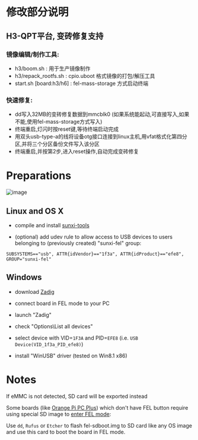 # 修改部分说明

## H3-QPT平台, 变砖修复支持

### 镜像编辑/制作工具:
- h3/boom.sh : 用于生产镜像制作
- h3/repack_rootfs.sh : cpio.uboot 格式镜像的打包/解压工具
- start.sh [board:h3/h6] : fel-mass-storage 方式启动终端

### 快速修复:
- dd写入32MB的变砖修复数据到mmcblk0 (如果系统能起动,可直接写入,如果不能,使用fel-mass-storage方式写入)
- 终端重启,灯闪时按reset键,等待终端启动完成
- 用双头usb-type-a的线将设备otg接口连接到linux主机,用vfat格式化第四分区,并将三个分区备份文件写入该分区
- 终端重启,并按第2步,进入reset操作,自动完成变砖修复

# Preparations
![image](fengmushu/fel-mass-storage/blob/master/firehouse.png?raw=true)

## Linux and OS X

- compile and install [sunxi-tools](https://github.com/linux-sunxi/sunxi-tools)

- (optional) add udev rule to allow access to USB devices to users belonging to (previously created) "sunxi-fel" group:

```
SUBSYSTEMS=="usb", ATTR{idVendor}=="1f3a", ATTR{idProduct}=="efe8", GROUP="sunxi-fel"
```

## Windows

- download [Zadig](http://zadig.akeo.ie/)

- connect board in FEL mode to your PC

- launch "Zadig"

- check "Options\List all devices"

- select device with VID=`1F3A` and PID=`EFE8` (i.e. `USB Device(VID_1f3a_PID_efe8)`)

- install "WinUSB" driver (tested on Win8.1 x86)


# Notes

If eMMC is not detected, SD card will be exported instead

Some boards (like [Orange Pi PC Plus](https://linux-sunxi.org/Orange_Pi_PC#Orange_Pi_PC_Plus)) which don't have FEL button require using special SD image to [enter FEL mode](https://linux-sunxi.org/FEL#Entering_FEL_mode):

Use `dd`, `Rufus` or `Etcher` to flash fel-sdboot.img to SD card like any OS image and use this card to boot the board in FEL mode.
